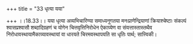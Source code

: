 +++
title = "33 धृत्या यया"

+++
।।18.33।। यया धृत्या अव्यभिचारिण्या समाध्यनुगतया मनःप्राणेन्द्रियाणां
क्रियाश्चेष्टाः संकल्पं श्वासप्रश्वासौ शब्दादिग्रहणं च योगेन
चित्तवृत्तिनिरोधेन ऐकाग्र्येण वा संयत्तास्तास्तथैव
निरोधावस्थायामैकाग्र्यावस्थायां वा धारयते चिरमवस्थापयति सा धृतिः पार्थ;
सात्त्विकी।
